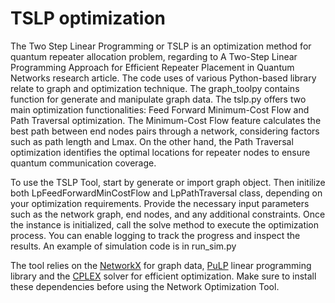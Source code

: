 # TSLP optimization

The Two Step Linear Programming or TSLP is an optimization method for quantum repeater allocation problem, regarding to A Two-Step Linear Programming Approach for Efficient Repeater Placement in
Quantum Networks research article. The code uses of various Python-based library relate to graph and optimization technique. The graph_toolpy contains function for generate and manipulate graph data. The tslp.py offers two main optimization functionalities: Feed Forward Minimum-Cost Flow and Path Traversal optimization. The Minimum-Cost Flow feature calculates the best path between end nodes pairs through a network, considering factors such as path length and Lmax. On the other hand, the Path Traversal optimization identifies the optimal locations for repeater nodes to ensure quantum communication coverage.

To use the TSLP Tool, start by generate or import graph object. Then initilize both LpFeedForwardMinCostFlow and LpPathTraversal class, depending on your optimization requirements. Provide the necessary input parameters such as the network graph, end nodes, and any additional constraints. Once the instance is initialized, call the solve method to execute the optimization process. You can enable logging to track the progress and inspect the results. An example of simulation code is in run_sim.py

The tool relies on the [NetworkX](https://networkx.org) for graph data,  [PuLP](https://coin-or.github.io/pulp/12) linear programming library and the [CPLEX](https://www.ibm.com/products/ilog-cplex-optimization-studio) solver for efficient optimization. Make sure to install these dependencies before using the Network Optimization Tool.

